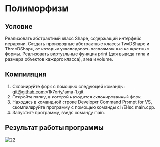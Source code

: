 # Полиморфизм
## Условие
Реализовать абстрактный класс Shape, содержащий интерфейс иерархии. Создать производные абстрактные классы TwoDShape и ThreeDShape, от которых унаследовать всевозможные конкретные формы. Реализовать виртуальные функции print (для вывода типа и размера объектов каждого класса), area и volume.

## Компиляция
1. Склонируйте форк с помощью следующей команды: git@github.com:v1k7oriy/lama-1.git
2. Откройте папку, в которой находится склонированный форк.
3. Находясь в командной строке Developer Command Prompt for VS, скомпилируйте программу с помощью команды cl /EHsc main.cpp.
4. Запустите программу, введя команду main.

## Результат работы программы

![22](https://user-images.githubusercontent.com/75143897/100550265-c6abfa80-3289-11eb-88f0-cd49ece7db5c.jpg)
